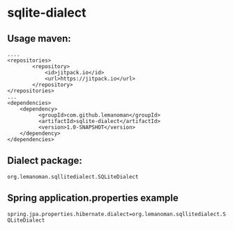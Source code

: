 # sqlite-dialect
## Usage maven:
```
....
<repositories>
        <repository>
            <id>jitpack.io</id>
            <url>https://jitpack.io</url>
        </repository>
</repositories>
...
<dependencies>
    <dependency>
          <groupId>com.github.lemanoman</groupId>
          <artifactId>sqlite-dialect</artifactId>
          <version>1.0-SNAPSHOT</version>
    </dependency>
</dependencies>
```

## Dialect package:

```org.lemanoman.sqllitedialect.SQLiteDialect```

## Spring application.properties example

```spring.jpa.properties.hibernate.dialect=org.lemanoman.sqllitedialect.SQLiteDialect```
